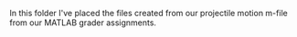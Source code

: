 In this folder I've placed the files created from our projectile motion m-file from our MATLAB grader assignments. 
